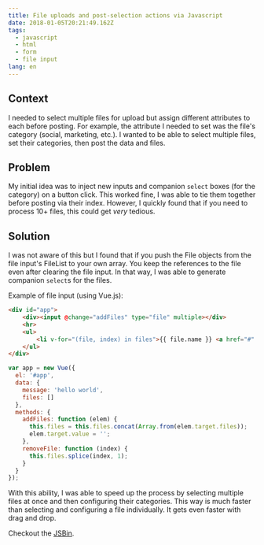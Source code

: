 ```yaml
---
title: File uploads and post-selection actions via Javascript
date: 2018-01-05T20:21:49.162Z
tags:
  - javascript
  - html
  - form
  - file input
lang: en
---
```

## Context

I needed to select multiple files for upload but assign different attributes to each before posting. For example, the attribute I needed to set was the file's category (social, marketing, etc.). I wanted to be able to select multiple files, set their categories, then post the data and files.

## Problem

My initial idea was to inject new inputs and companion `select` boxes (for the category) on a button click. This worked fine, I was able to tie them together before posting via their index. However, I quickly found that if you need to process 10+ files, this could get _very_ tedious.

## Solution

I was not aware of this but I found that if you push the File objects from the file input's FileList to your own array. You keep the references to the file even after clearing the file input. In that way, I was able to generate companion `select`s for the files.

Example of file input (using Vue.js):

```html
<div id="app">
    <div><input @change="addFiles" type="file" multiple></div>
    <hr>
    <ul>
        <li v-for="(file, index) in files">{{ file.name }} <a href="#" @click.prevent="removeFile(index)">&#215;</a></li>
    </ul>
</div>
```

```javascript
var app = new Vue({
  el: '#app',
  data: {
    message: 'hello world',
    files: []
  },
  methods: {
    addFiles: function (elem) {
      this.files = this.files.concat(Array.from(elem.target.files));
      elem.target.value = '';      
    },
    removeFile: function (index) {
      this.files.splice(index, 1);
    }
  }
});
```

With this ability, I was able to speed up the process by selecting multiple files at once and then configuring their categories. This way is much faster than selecting and configuring a file individually. It gets even faster with drag and drop.

Checkout the [JSBin](https://jsbin.com/lopiwig/2/edit?html,js,output).
